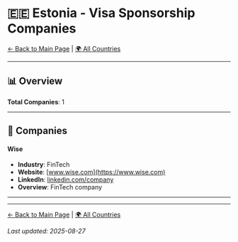 # 🇪🇪 Estonia - Visa Sponsorship Companies

[← Back to Main Page](../../README.md) | [🌍 All Countries](../countries.md)

---

## 📊 Overview

**Total Companies**: 1  




---

## 🏢 Companies

#### **Wise**
- **Industry**: FinTech
- **Website**: [www.wise.com](https://www.wise.com)
- **LinkedIn**: [linkedin.com/company](https://www.linkedin.com/company/wiseaccount/jobs/)
- **Overview**: FinTech company

---

---

[← Back to Main Page](../../README.md) | [🌍 All Countries](../countries.md)

*Last updated: 2025-08-27*
